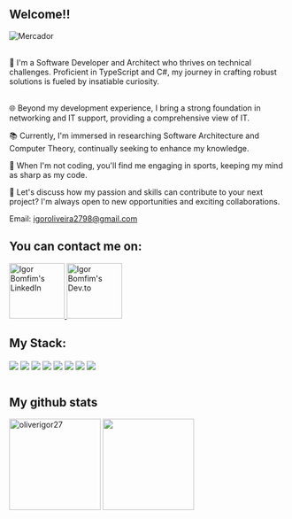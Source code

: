 ## Welcome!!
![Mercador](https://i.imgur.com/scbJKVM.gif)

</br>
🚀 I'm a Software Developer and Architect who thrives on technical challenges. Proficient in TypeScript and C#, my journey in crafting robust solutions is fueled by insatiable curiosity.
</br>
</br>

🌐 Beyond my development experience, I bring a strong foundation in networking and IT support, providing a comprehensive view of IT.

📚 Currently, I'm immersed in researching Software Architecture and Computer Theory, continually seeking to enhance my knowledge.

🏈 When I'm not coding, you'll find me engaging in sports, keeping my mind as sharp as my code.

💬 Let's discuss how my passion and skills can contribute to your next project? I'm always open to new opportunities and exciting collaborations.

Email: igoroliveira2798@gmail.com

## You can contact me on:

<a href="https://www.linkedin.com/in/igorbomfim27/">
  <img alt="Igor Bomfim's LinkedIn" width="100em" src="https://img.shields.io/badge/LinkedIn-0077B5?style=for-the-badge&logo=linkedin&logoColor=white" />
</a>
<a href="https://dev.to/oliverigor27">
  <img alt="Igor Bomfim's Dev.to" width="100em" src="https://img.shields.io/badge/dev.to-0A0A0A?style=for-the-badge&logo=devdotto&logoColor=white" />
</a>
<br/>

## My Stack:
<div>
  <img align="center" src="https://img.shields.io/badge/TypeScript-3178C6?style=for-the-badge&logo=typescript&logoColor=white">
  <img align="center" src="https://img.shields.io/badge/C%23-239120?style=for-the-badge&logo=c-sharp&logoColor=white">
  <img align="center" src="https://img.shields.io/badge/Shell_Script-121011?style=for-the-badge&logo=gnu-bash&logoColor=white">
  <img align="center" src="https://img.shields.io/badge/Node.js-43853D?style=for-the-badge&logo=node.js&logoColor=white">
  <img align="center" src="https://img.shields.io/badge/ASP.NET-512BD4?style=for-the-badge&logo=.net&logoColor=white">
  <img align="center" src="https://img.shields.io/badge/PostgreSQL-316192?style=for-the-badge&logo=postgresql&logoColor=white">
  <img align="center" src="https://img.shields.io/badge/MongoDB-4EA94B?style=for-the-badge&logo=mongodb&logoColor=white">
  <img align="center" src="https://img.shields.io/badge/Amazon_AWS-232F3E?style=for-the-badge&logo=amazon-aws&logoColor=white">
</div>
<br />
  
## My github stats
<div>
<img  height="165em" width: "100em" src="https://github-readme-stats.vercel.app/api?username=oliverigor27&show_icons=true&theme=gotham" alt="oliverigor27" />
<img height="165em" width: "100em" src="https://github-readme-stats.vercel.app/api/top-langs/?username=oliverigor27&layout=compact&langs_count=5&theme=gotham"/>
<div/>

